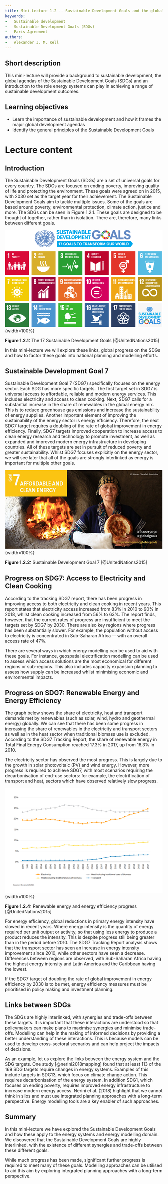 ```yaml
---
title: Mini-Lecture 1.2 -- Sustainable Development Goals and the global climate agenda. 
keywords:
-   Sustainable development
-   Sustainable Development Goals (SDGs)
-   Paris Agreement
authors:
-   Alexander J. M. Kell
---
```


## Short description

This mini-lecture will provide a background to sustainable development, the global agendas of the Sustainable Development Goals (SDGs) and an introduction to the role energy systems can play in achieving a range of sustainable development outcomes.

## Learning objectives

-   Learn the importance of sustainable development and how it frames
    the major global development agendas
-   Identify the general principles of the Sustainable Development Goals

# Lecture content

## Introduction

The Sustainable Development Goals (SDGs) are a set of universal goals for every country. The SDGs are focused on ending poverty, improving quality of life and protecting the environment. These goals were agreed on in 2015, with 2030 set as the target year for their achievement. The Sustainable Development Goals aim to tackle multiple issues. Some of the goals are based around poverty, environmental protection, climate action, justice and more. The SDGs can be seen in Figure 1.2.1. These goals are designed to be thought of together, rather than in isolation. There are, therefore, many links between different goals. 

![](assets/Fig_1.2.1.png){width=100%}

**Figure 1.2.1:** The 17 Sustainable Development Goals
[@UnitedNations2015]

In this mini-lecture we will explore these links, global progress on the SDGs and how to factor these goals into national planning and modelling efforts.

## Sustainable Development Goal 7

Sustainable Development Goal 7 (SDG7) specifically focuses on the energy sector. Each SDG has more specific targets. The first target set in SDG7 is universal access to affordable, reliable and modern energy services. This includes electricity and access to clean cooking. Next, SDG7 calls for a substantial increase in the share of renewables in the global energy mix. This is to reduce greenhouse gas emissions and increase the sustainability of energy supplies. Another important element of improving the sustainability of the energy sector is energy efficiency. Therefore, the next SDG7 target requires a doubling of the rate of global improvement in energy efficiency. Finally, SDG7 targets improved cooperation to increase access to clean energy research and technology to promote investment, as well as expanded and improved modern energy infrastructure in developing countries. All of these targets are set in pursuit of reduced poverty and greater sustainability. Whilst SDG7 focuses explicitly on the energy sector, we will see later that all of the goals are strongly interlinked as energy is important for multiple other goals.

![](assets/Fig_1.2.2.png){width=100%}

**Figure 1.2.2:** Sustainable Development Goal 7
[@UnitedNations2015]

## Progress on SDG7: Access to Electricity and Clean Cooking

According to the tracking SDG7 report, there has been progress in improving access to both electricity and clean cooking in recent years. This report states that electricity access increased from 83% in 2010 to 90% in 2018, whilst clean cooking increased from 56% to 63%. The report finds, however, that the current rates of progress are insufficient to meet the targets set by SDG7 by 2030. There are also key regions where progress has been substantially slower. For example, the population without access to electricity is concentrated in Sub-Saharan Africa -- with an overall access rate of 47%. 

There are several ways in which energy modelling can be used to aid with these goals. For instance, geospatial electrification modelling can be used to assess which access solutions are the most economical for different regions or sub-regions. This also includes capacity expansion planning to assess how supply can be increased whilst minimising economic and environmental impacts.

## Progress on SDG7: Renewable Energy and Energy Efficiency

The graph below shows the share of electricity, heat and transport demands met by renewables (such as solar, wind, hydro and geothermal energy) globally. We can see that there has been some progress in increasing the share of renewables in the electricity and transport sectors as well as in the heat sector when traditional biomass use is excluded. According to the SDG7 Tracking Report, the share of renewable energy in Total Final Energy Consumption reached 17.3% in 2017, up from 16.3% in 2010. 

The electricity sector has observed the most progress. This is largely due to the growth in solar photovoltaic (PV) and wind energy. However, more progress is required to achieve SDG7, with most scenarios requiring the decarbonisation of end-use sectors: for example, the electrification of transport and heat, sectors which have observed relatively slow progress.

![](assets/Fig_1.2.4.png){width=100%}

**Figure 1.2.4:** Renewable energy and energy efficiency progress
[@UnitedNations2015]


For energy efficiency, global reductions in primary energy intensity have slowed in recent years. Where energy intensity is the quantity of energy required per unit output or activity, so that using less energy to produce a product reduces the intensity. This is despite progress still being greater than in the period before 2010. The SDG7 Tracking Report analysis shows that the transport sector has seen an increase in energy intensity improvement since 2010, while other sectors have seen a decrease. Differences between regions are observed, with Sub-Saharan Africa having the highest energy intensity and Latin America and the Caribbean having the lowest. 

If the SDG7 target of doubling the rate of global improvement in energy efficiency by 2030 is to be met, energy efficiency measures must be prioritised in policy making and investment planning. 

## Links between SDGs

The SDGs are highly interlinked, with synergies and trade-offs between these targets. It is important that these interactions are understood so that policymakers can make plans to maximise synergies and minimise trade-offs. Modelling can help in the making of informed decisions by providing a better understanding of these interactions. This is because models can be used to develop cross-sectoral scenarios and can help project the impacts of decisions. 

As an example, let us explore the links between the energy system and the SDG targets. One study [@nerini2018mapping] found that at least 113 of the 169 SDG targets require changes in energy systems. Examples of this include targets in SDG13, which focus on climate change action. This requires decarbonisation of the energy system. In addition SDG1, which focuses on ending poverty, requires improved energy infrastructure to increase modern energy access. Nerini et al. (2018) highlight that we cannot think in silos and must use integrated planning approaches with a long-term perspective. Energy modelling tools are a key enabler of such approaches.

## Summary

In this mini-lecture we have explored the Sustainable Development Goals and how these apply to the energy systems and energy modelling domain. We discovered that the Sustainable Development Goals are highly interlinked, with the existence of different synergies and trade-offs between these different goals.

While much progress has been made, significant further progress is required to meet many of these goals. Modelling approaches can be utilised to aid this aim by exploring integrated planning approaches with a long-term perspective.
